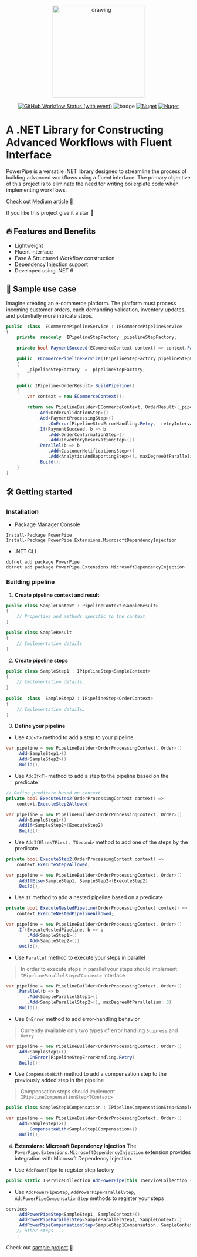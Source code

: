 <p align="center">
  <img src="https://github.com/mvSapphire/PowerPipe/blob/master/assets/readme-header.png?raw=true" alt="drawing" width="250"/>
</p>

<span align="center">

[![GitHub Workflow Status (with event)](https://img.shields.io/github/actions/workflow/status/mvSapphire/PowerPipe/build.yml)](https://github.com/mvSapphire/PowerPipe/actions)
![badge](https://img.shields.io/endpoint?url=https://gist.githubusercontent.com/mvSapphire/87b833b49852f7f088e1d4d913600a91/raw/code-coverage.json)
[![Nuget](https://img.shields.io/nuget/v/PowerPipe)](https://www.nuget.org/packages/PowerPipe)
[![Nuget](https://img.shields.io/nuget/dt/PowerPipe)](https://www.nuget.org/stats/packages/PowerPipe?groupby=Version)

</span>

# A .NET Library for Constructing Advanced Workflows with Fluent Interface

PowerPipe is a versatile .NET library designed to streamline the process of building advanced workflows using a fluent interface. The primary objective of this project is to eliminate the need for writing boilerplate code when implementing workflows.

Check out [Medium article](https://medium.com/@m.vorchakov97/from-chaos-to-clarity-enhance-data-processing-with-powerpipe-in-net-262ac34a4923) 👀

If you like this project give it a star 🌟

## 🔥 Features and Benefits

- Lightweight
- Fluent interface
- Ease & Structured Workflow construction
- Dependency Injection support
- Developed using .NET 6

## 🧐 Sample use case

Imagine creating an e-commerce platform. The platform must process incoming customer orders, each demanding validation, inventory updates, and potentially more intricate steps.

```csharp
public  class  ECommercePipelineService : IECommercePipelineService
{
    private  readonly  IPipelineStepFactory _pipelineStepFactory;

    private bool PaymentSucceed(ECommerceContext context) => context.PaymentResult.Status is PaymentStatus.Success;

    public  ECommercePipelineService(IPipelineStepFactory pipelineStepFactory)
    {
        _pipelineStepFactory  =  pipelineStepFactory;
    }

    public IPipeline<OrderResult> BuildPipeline()
    {
        var context = new ECommerceContext();

        return new PipelineBuilder<ECommerceContext, OrderResult>(_pipelineStepFactory, context)
            .Add<OrderValidationStep>()
            .Add<PaymentProcessingStep>()
                .OnError(PipelineStepErrorHandling.Retry,  retryInterval:  TimeSpan.FromSeconds(2), maxRetryCount: 2)
            .If(PaymentSucceed, b => b
                .Add<OrderConfirmationStep>()
                .Add<InventoryReservationStep>())
            .Parallel(b => b
                .Add<CustomerNotificationsStep>()
                .Add<AnalyticsAndReportingStep>(), maxDegreeOfParallelism: 2)
            .Build();
    }
}
```

## 🛠️ Getting started

### Installation

- Package Manager Console
```
Install-Package PowerPipe
Install-Package PowerPipe.Extensions.MicrosoftDependencyInjection
```

- .NET CLI
```
dotnet add package PowerPipe
dotnet add package PowerPipe.Extensions.MicrosoftDependencyInjection
```

###  Building pipeline

1. **Create pipeline context and result**

```csharp
public class SampleContext : PipelineContext<SampleResult>  
{  
    // Properties and methods specific to the context  
}

public class SampleResult
{
    // Implementation details
}
```

2. **Create pipeline steps**

```csharp
public class SampleStep1 : IPipelineStep<SampleContext>  
{  
    // Implementation details…
}
  
public  class  SampleStep2 : IPipelineStep<OrderContext>  
{  
    // Implementation details…
}
```

3. **Define your pipeline**

- Use `Add<T>` method to add a step to your pipeline

```csharp
var pipeline = new PipelineBuilder<OrderProcessingContext, Order>()
    .Add<SampleStep1>()
    .Add<SampleStep2>()
    .Build();
```

- Use `AddIf<T>` method to add a step to the pipeline based on the predicate 

```csharp
// Define predicate based on context
private bool ExecuteStep2(OrderProcessingContext context) =>
    context.ExecuteStep2Allowed;

var pipeline = new PipelineBuilder<OrderProcessingContext, Order>()
    .Add<SampleStep1>()
    .AddIf<SampleStep2>(ExecuteStep2) 
    .Build();
```

- Use `AddIfElse<TFirst, TSecond>` method to add one of the steps by the predicate

```csharp
private bool ExecuteStep2(OrderProcessingContext context) =>
    context.ExecuteStep2Allowed;

var pipeline = new PipelineBuilder<OrderProcessingContext, Order>()
    .AddIfElse<SampleStep1, SampleStep2>(ExecuteStep2) 
    .Build();
```

- Use `If` method to add a nested pipeline based on a predicate

```csharp
private bool ExecuteNestedPipeline(OrderProcessingContext context) =>
    context.ExecuteNestedPipelineAllowed;

var pipeline = new PipelineBuilder<OrderProcessingContext, Order>()
    .If(ExecuteNestedPipeline, b => b
        .Add<SampleStep1>()
        .Add<SampleStep2>())
    .Build();
```

- Use `Parallel` method to execute your steps in parallel

> In order to execute steps in parallel your steps should implement `IPipelineParallelStep<TContext>` interface

```csharp
var pipeline = new PipelineBuilder<OrderProcessingContext, Order>()
    .Parallel(b => b  
        .Add<SampleParallelStep1>()
        .Add<SampleParallelStep2>(), maxDegreeOfParallelism: 3)
    .Build();
```

- Use `OnError` method to add error-handling behavior

> Currently available only two types of error handling `Suppress` and `Retry`

```csharp
var pipeline = new PipelineBuilder<OrderProcessingContext, Order>()
    .Add<SampleStep1>()
        .OnError(PipelineStepErrorHandling.Retry)
    .Build();
```

- Use `CompensateWith` method to add a compensation step to the previously added step in the pipeline

> Compensation steps should implement `IPipelineCompensationStep<TContext>`

```csharp
public class SampleStep1Compensation : IPipelineCompensationStep<SampleContext> {}

var pipeline = new PipelineBuilder<OrderProcessingContext, Order>()
    .Add<SampleStep1>()
        .CompensateWith<SampleStep1Compensation>()
    .Build();
```

4. **Extensions: Microsoft Dependency Injection**
The `PowerPipe.Extensions.MicrosoftDependencyInjection` extension provides integration with Microsoft Dependency Injection.

- Use `AddPowerPipe` to register step factory

```csharp
public static IServiceCollection AddPowerPipe(this IServiceCollection serviceCollection)
```

- Use `AddPowerPipeStep`, `AddPowerPipeParallelStep`, `AddPowerPipeCompensationStep` methods to register your steps

```csharp
services  
    .AddPowerPipeStep<SampleStep1, SampleContext>()
    .AddPowerPipeParallelStep<SampleParallelStep1, SampleContext>()
    .AddPowerPipeCompensationStep<SampleStep1Compensation, SampleContext>()
    // other steps ...  
    ;
```

Check out [sample project](samples/PowerPipe.Sample) 👀
